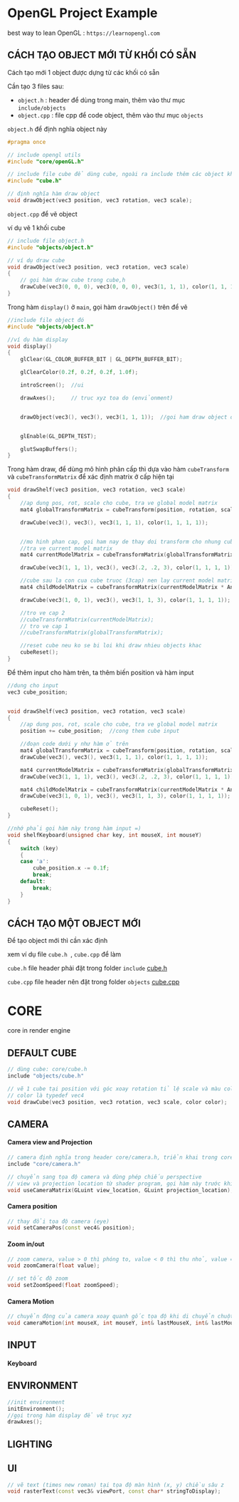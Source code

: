 # OpenGL Project Example

best way to lean OpenGL : ```https://learnopengl.com```


## CÁCH TẠO OBJECT MỚI TỪ KHỐI CÓ SẴN

Cách tạo mới 1 object được dựng từ các khối có sẵn

Cần tạo 3 files sau:
- ```object.h``` : header để dùng trong main, thêm vào thư mục ```include/objects```
- ```object.cpp``` : file cpp để code object, thêm vào thư mục ```objects```

```object.h``` để định nghĩa object này

```C++
#pragma once

// include opengl utils
#include "core/openGL.h"

// include file cube để dùng cube, ngoài ra include thêm các object khác nếu có
#include "cube.h"

// định nghĩa hàm draw object
void drawObject(vec3 position, vec3 rotation, vec3 scale);
```

```object.cpp``` để vẽ object

ví dụ vẽ 1 khối cube

```C++
// include file object.h
#include "objects/object.h"

// ví dụ draw cube
void drawObject(vec3 position, vec3 rotation, vec3 scale)
{
	// gọi hàm draw cube trong cube,h
	drawCube(vec3(0, 0, 0), vec3(0, 0, 0), vec3(1, 1, 1), color(1, 1, 1, 1));
}
```


Trong hàm ```display()``` ở ```main```, gọi hàm ```drawObject()``` trên để vẽ 

```C++
//include file object đó
#include "objects/object.h" 

//ví dụ hàm display
void display()
{
	glClear(GL_COLOR_BUFFER_BIT | GL_DEPTH_BUFFER_BIT);

	glClearColor(0.2f, 0.2f, 0.2f, 1.0f);

	introScreen();  //ui

	drawAxes();     // truc xyz toa do (envỉonment)


	drawObject(vec3(), vec3(), vec3(1, 1, 1));  //goi ham draw object do do day


	glEnable(GL_DEPTH_TEST);

	glutSwapBuffers();
}
```

Trong hàm draw, để dùng mô hình phân cấp thì dựa vào hàm ```cubeTransform``` và ```cubeTransformMatrix```
để xác định matrix ở cấp hiện tại

```C++
void drawShelf(vec3 position, vec3 rotation, vec3 scale)
{
	//ap dung pos, rot, scale cho cube, tra ve global model matrix
	mat4 globalTransformMatrix = cubeTransform(position, rotation, scale);

	drawCube(vec3(), vec3(), vec3(1, 1, 1), color(1, 1, 1, 1));


	//mo hinh phan cap, goi ham nay de thay doi transform cho nhung cube sau
	//tra ve current model matrix
	mat4 currentModelMatrix = cubeTransformMatrix(globalTransformMatrix * Angel::Scale(2) * Angel::RotateY(100));

	drawCube(vec3(1, 1, 1), vec3(), vec3(.2, .2, 3), color(1, 1, 1, 1));

	//cube sau la con cua cube truoc (3cap) nen lay current model matrix
	mat4 childModelMatrix = cubeTransformMatrix(currentModelMatrix * Angel::RotateY(50));

	drawCube(vec3(1, 0, 1), vec3(), vec3(1, 1, 3), color(1, 1, 1, 1));

	//tro ve cap 2
	//cubeTransformMatrix(currentModelMatrix);
	// tro ve cap 1
	//cubeTransformMatrix(globalTransformMatrix);

	//reset cube neu ko se bi loi khi draw nhieu objects khac
	cubeReset();
}
```

Để thêm input cho hàm trên, ta thêm biến position và hàm input

```C++
//dung cho input
vec3 cube_position;


void drawShelf(vec3 position, vec3 rotation, vec3 scale)
{
	//ap dung pos, rot, scale cho cube, tra ve global model matrix
	position += cube_position;	//cong them cube input

	//đoạn code dưới y như hàm ở trên
	mat4 globalTransformMatrix = cubeTransform(position, rotation, scale);
	drawCube(vec3(), vec3(), vec3(1, 1, 1), color(1, 1, 1, 1));

	mat4 currentModelMatrix = cubeTransformMatrix(globalTransformMatrix * Angel::Scale(2) * Angel::RotateY(100));
	drawCube(vec3(1, 1, 1), vec3(), vec3(.2, .2, 3), color(1, 1, 1, 1));

	mat4 childModelMatrix = cubeTransformMatrix(currentModelMatrix * Angel::RotateY(50));
	drawCube(vec3(1, 0, 1), vec3(), vec3(1, 1, 3), color(1, 1, 1, 1));

	cubeReset();
}

//nhớ phải gọi hàm này trong hàm input =)
void shelfKeyboard(unsigned char key, int mouseX, int mouseY)
{
	switch (key)
	{
	case 'a':
		cube_position.x -= 0.1f;
		break;
	default:
		break;
	}
}
```


## CÁCH TẠO MỘT OBJECT MỚI

Để tạo object mới thì cần xác định 

xem ví dụ file ```cube.h ```, ``cube.cpp`` để làm

```cube.h``` file header phải đặt trong folder ```include```
[cube.h](https://github.com/hieki-chan/openGL-sample/blob/master/render-engine/include/objects/cube.h)

``cube.cpp`` file header nên đặt trong folder ```objects```
[cube.cpp](https://github.com/hieki-chan/openGL-sample/blob/master/render-engine/objects/cube/cube.cpp)



# CORE

core in render engine

## DEFAULT CUBE

```C++
// dùng cube: core/cube.h
include "objects/cube.h"
```

```C++
// vẽ 1 cube tại position với góc xoay rotation tỉ lệ scale và màu color
// color là typedef vec4
void drawCube(vec3 position, vec3 rotation, vec3 scale, color color);
```

## CAMERA

#### Camera view and Projection

```C++
// camera định nghĩa trong header core/camera.h, triển khai trong core/camera.cpp
include "core/camera.h"
```

```C++
// chuyển sang tọa độ camera và dùng phép chiếu perspective 
// view và projection location từ shader program, gọi hàm này trước khi draw object
void useCameraMatrix(GLuint view_location, GLuint projection_location);
```

#### Camera position

```C++
// thay đổi tọa độ camera (eye)
void setCameraPos(const vec4& position);
```

#### Zoom in/out

```C++
// zoom camera, value > 0 thì phóng to, value < 0 thì thu nhỏ, value = 0 thì không đổi
void zoomCamera(float value);
```

```C++
// set tốc độ zoom
void setZoomSpeed(float zoomSpeed);
```

#### Camera Motion

```C++
// chuyển động của camera xoay quanh gốc tọa độ khi di chuyển chuột
void cameraMotion(int mouseX, int mouseY, int& lastMouseX, int& lastMouseY);
```

## INPUT

#### Keyboard

## ENVIRONMENT

```C++
//init environment
initEnvironment();
//gọi trong hàm display để vẽ trục xyz
drawAxes();
```

## LIGHTING

## UI

```C++
// vẽ text (times new roman) tại tọa độ màn hình (x, y) chiều sâu z
void rasterText(const vec3& viewPort, const char* stringToDisplay);
```